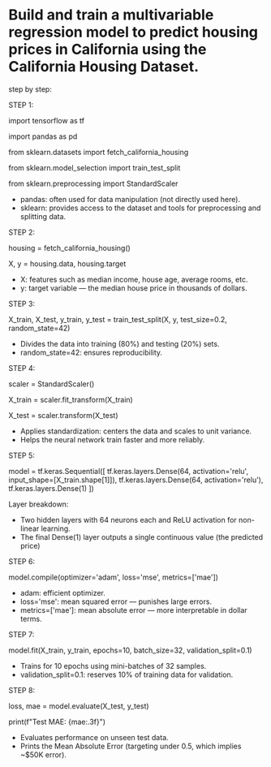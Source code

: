 # Build and train a multivariable regression model to predict housing prices in California using the California Housing Dataset.

step by step:

STEP 1:

import tensorflow as tf

import pandas as pd

from sklearn.datasets import fetch_california_housing

from sklearn.model_selection import train_test_split

from sklearn.preprocessing import StandardScaler
- pandas: often used for data manipulation (not directly used here).
- sklearn: provides access to the dataset and tools for preprocessing and splitting data.


STEP 2:

housing = fetch_california_housing()

X, y = housing.data, housing.target
- X: features such as median income, house age, average rooms, etc.
- y: target variable — the median house price in thousands of dollars.


STEP 3:

X_train, X_test, y_train, y_test = train_test_split(X, y, test_size=0.2, random_state=42)
- Divides the data into training (80%) and testing (20%) sets.
- random_state=42: ensures reproducibility.


STEP 4:

scaler = StandardScaler()

X_train = scaler.fit_transform(X_train)

X_test = scaler.transform(X_test)
- Applies standardization: centers the data and scales to unit variance.
- Helps the neural network train faster and more reliably.


STEP 5:

model = tf.keras.Sequential([
    tf.keras.layers.Dense(64, activation='relu', input_shape=[X_train.shape[1]]),
    tf.keras.layers.Dense(64, activation='relu'),
    tf.keras.layers.Dense(1)
])

Layer breakdown:
- Two hidden layers with 64 neurons each and ReLU activation for non-linear learning.
- The final Dense(1) layer outputs a single continuous value (the predicted price)


STEP 6:

model.compile(optimizer='adam', loss='mse', metrics=['mae'])
- adam: efficient optimizer.
- loss='mse': mean squared error — punishes large errors.
- metrics=['mae']: mean absolute error — more interpretable in dollar terms.


STEP 7:

model.fit(X_train, y_train, epochs=10, batch_size=32, validation_split=0.1)
- Trains for 10 epochs using mini-batches of 32 samples.
- validation_split=0.1: reserves 10% of training data for validation.


STEP 8:

loss, mae = model.evaluate(X_test, y_test)

print(f"Test MAE: {mae:.3f}")
- Evaluates performance on unseen test data.
- Prints the Mean Absolute Error (targeting under 0.5, which implies ~$50K error).
